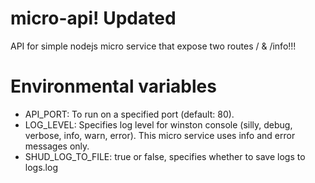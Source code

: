 # micro-api! Updated

API for simple nodejs micro service that expose two routes / & /info!!!

# Environmental variables

- API_PORT: To run on a specified port (default: 80).
- LOG_LEVEL: Specifies log level for winston console (silly, debug, verbose, info, warn, error). This micro service uses info and error messages only.
- SHUD_LOG_TO_FILE: true or false, specifies whether to save logs to logs.log
